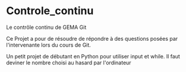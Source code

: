 # Controle_continu
Le contrôle continu de GEMA Git

Ce Projet a pour de résoudre de répondre à des questions posées par l'intervenante lors du cours de Git.

Un petit projet de débutant en Python pour utiliser input et while.
Il faut deviner le nombre choisi au hasard par l'ordinateur